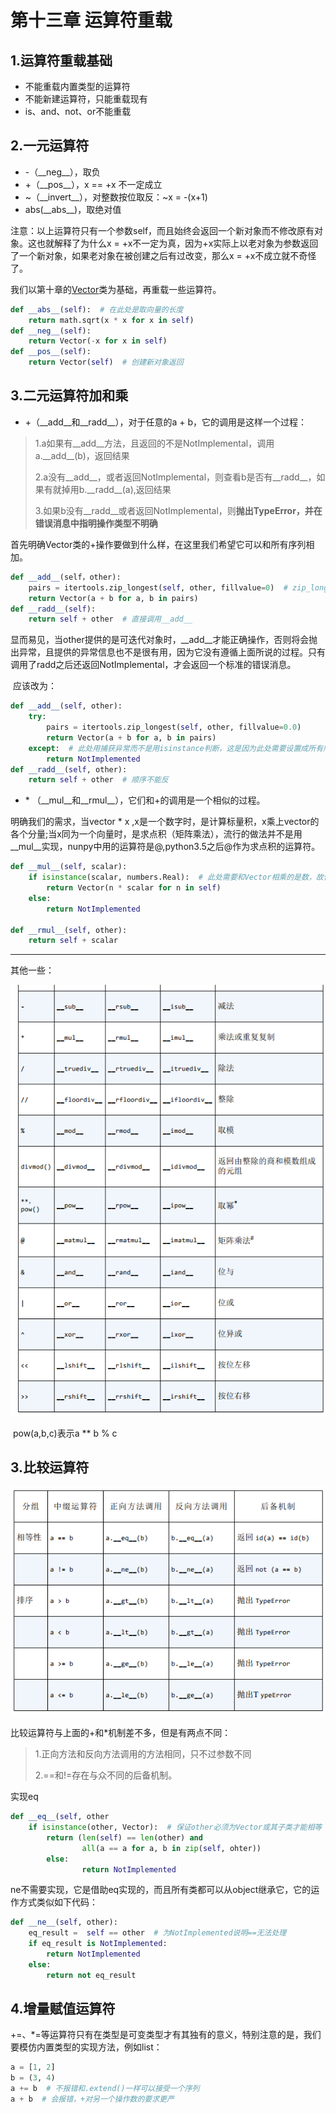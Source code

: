 # 第十三章 运算符重载

## 1.运算符重载基础

* 不能重载内置类型的运算符
* 不能新建运算符，只能重载现有
* is、and、not、or不能重载

## 2.一元运算符

* -（\_\_neg__），取负
* +（\_\_pos__），x == +x 不一定成立
* ~（\_\_invert__），对整数按位取反：~x = -(x+1)
* abs(\_\_abs__)，取绝对值

注意：以上运算符只有一个参数self，而且始终会返回一个新对象而不修改原有对象。这也就解释了为什么x = +x不一定为真，因为+x实际上以老对象为参数返回了一个新对象，如果老对象在被创建之后有过改变，那么x = +x不成立就不奇怪了。

我们以第十章的<a href="./第十章 序列的修改、散列和切片.md#vector">Vector</a>类为基础，再重载一些运算符。

`````python
def __abs__(self):  # 在此处是取向量的长度
	return math.sqrt(x * x for x in self)
def __neg__(self):
    return Vector(-x for x in self)
def __pos__(self):
    return Vector(self)  # 创建新对象返回
`````

## 3.二元运算符加和乘

* +（\_\_add__和\_\_radd\_\_），对于任意的a + b，它的调用是这样一个过程：

> 1.a如果有\_\_add\_\_方法，且返回的不是NotImplemental，调用a.\_\_add\_\_(b)，返回结果
>
> 2.a没有\_\_add\_\_，或者返回NotImplemental，则查看b是否有\_\_radd\__，如果有就掉用b.\_\_radd__(a),返回结果
>
> 3.如果b没有\_\_radd__或者返回NotImplemental，则**抛出TypeError，并在错误消息中指明操作类型不明确**

首先明确Vector类的+操作要做到什么样，在这里我们希望它可以和所有序列相加。

`````python
def __add__(self，other):
	pairs = itertools.zip_longest(self, other, fillvalue=0)  # zip_longest是zip的加强版，可以设置一个补全参数
    return Vector(a + b for a, b in pairs)
def __radd__(self):
    return self + other  # 直接调用__add__
`````

​	显而易见，当other提供的是可迭代对象时，\_\_add__才能正确操作，否则将会抛出异常，且提供的异常信息也不是很有用，因为它没有遵循上面所说的过程。只有调用了radd之后还返回NotImplemental，才会返回一个标准的错误消息。

​	应该改为：

`````python
def __add__(self, other):
    try:
        pairs = itertools.zip_longest(self, other, fillvalue=0.0)
        return Vector(a + b for a, b in pairs)
    except:  # 此处用捕获异常而不是用isinstance判断，这是因为此处需要设置成所有序列类型都可用（遵循鸭子类型精神）
        return NotImplemented
def __radd__(self, other):
    return self + other  # 顺序不能反
`````

* \* （\_\_mul\_\_和\_\_rmul__），它们和+的调用是一个相似的过程。

明确我们的需求，当vector * x ,x是一个数字时，是计算标量积，x乘上vector的各个分量;当x同为一个向量时，是求点积（矩阵乘法），流行的做法并不是用\_\_mul__实现，nunpy中用的运算符是@,python3.5之后@作为求点积的运算符。

`````python
def __mul__(self, scalar):
    if isinstance(scalar, numbers.Real):  # 此处需要和Vector相乘的是数，故使用isinstance判断
        return Vector(n * scalar for n in self)
    else:
        return NotImplemented
    
def __rmul__(self, other):
    return self + scalar
`````

*******

其他一些：

<img src="./image/7.png"/>



​	pow(a,b,c)表示a ** b % c

## 3.比较运算符

<img src="./image/8.png"/>

比较运算符与上面的+和*机制差不多，但是有两点不同：

> 1.正向方法和反向方法调用的方法相同，只不过参数不同
>
> 2.==和!=存在与众不同的后备机制。

实现eq

`````python
def __eq__(self, other
    if isinstance(other, Vector):  # 保证other必须为Vector或其子类才能相等
        return (len(self) == len(other) and
                all(a == a for a, b in zip(self, ohter))	
        else:
                return NotImplemented
`````

ne不需要实现，它是借助eq实现的，而且所有类都可以从object继承它，它的运作方式类似如下代码：

```python
def __ne__(self, other):
    eq_result =  self == other  # 为NotImplemented说明==无法处理
    if eq_result is NotImplemented:  
        return NotImplemented
    else:
        return not eq_result
```

## 4.增量赋值运算符

+=、*=等运算符只有在类型是可变类型才有其独有的意义，特别注意的是，我们要模仿内置类型的实现方法，例如list：

````python
a = [1, 2]
b = (3, 4)
a += b  # 不报错和.extend()一样可以接受一个序列
a + b  # 会报错，+对另一个操作数的要求更严
````

